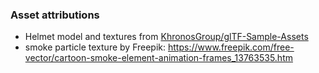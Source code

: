 ### Asset attributions
- Helmet model and textures from [KhronosGroup/glTF-Sample-Assets](https://github.com/KhronosGroup/glTF-Sample-Assets)
- smoke particle texture by Freepik: https://www.freepik.com/free-vector/cartoon-smoke-element-animation-frames_13763535.htm
